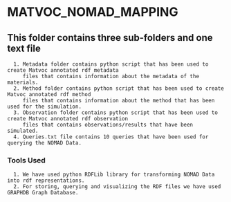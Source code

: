 # MATVOC_NOMAD_MAPPING

## This folder contains three sub-folders and one text file
      1. Metadata folder contains python script that has been used to create Matvoc annotated rdf metadata 
         files that contains information about the metadata of the materials.
      2. Method folder contains python script that has been used to create Matvoc annotated rdf method
         files that contains information about the method that has been used for the simulation. 
      3. Observation folder contains python script that has been used to create Matvoc annotated rdf observation
         files that contains observations/results that have been simulated. 
      4. Queries.txt file contains 10 queries that have been used for querying the NOMAD Data. 
      
### Tools Used
      1. We have used python RDFLib library for transforming NOMAD Data into rdf representations.
      2. For storing, querying and visualizing the RDF files we have used GRAPHDB Graph Database. 
      
